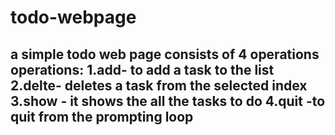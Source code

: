 # todo-webpage
a simple todo web page consists of 4 operations
operations:
1.add- to add a task to the list
2.delte- deletes a task from the selected index 
3.show - it shows the all the tasks to do
4.quit -to quit from the prompting loop
-----------------------------------------
